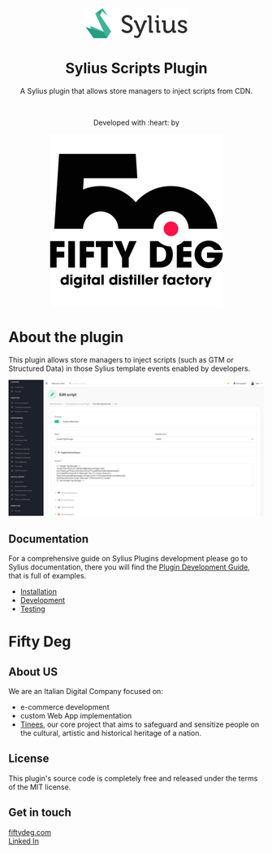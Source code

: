 <p align="center">
    <a href="https://sylius.com" target="_blank">
        <img src="./docs/images/sylius.png" width="200px"/>
    </a>
</p>

<h1 align="center">Sylius Scripts Plugin</h1>

<p align="center">A Sylius plugin that allows store managers to inject scripts from CDN.</p>

<br/>

<p align="center">Developed with :heart: by</p>
<p align="center">
    <a href="https://fiftydeg.com" target="_blank">
        <img src="./docs/images/fd.png" />
    </a>
</p>

# About the plugin
This plugin allows store managers to inject scripts (such as GTM or Structured Data) in those Sylius template events enabled by developers.

<img src="./docs/images/screenshot.png" />

## Documentation

For a comprehensive guide on Sylius Plugins development please go to Sylius documentation,
there you will find the <a href="https://docs.sylius.com/en/latest/plugin-development-guide/index.html">Plugin Development Guide</a>, that is full of examples.

<ul>
<li><a href="./docs/installation.md">Installation</a></li>
<li><a href="./docs/development.md">Development</a></li>
<li><a href="./docs/testing.md">Testing</a></li>
</ul>

# Fifty Deg

## About US
We are an Italian Digital Company focused on:
- e-commerce development
- custom Web App implementation
- <a href="https://tinees.com/join-tinees/" target="_blank">Tinees</a>, our core project that aims to safeguard and sensitize people on the cultural, artistic and historical heritage of a nation.

## License
This plugin's source code is completely free and released under the terms of the MIT license.

## Get in touch
<a href="https://fiftydeg.com/" target="_blank">fiftydeg.com</a>
<br/>
<a href="https://www.linkedin.com/company/fiftydeg/" target="_blank" rel="nooperer noreferrer">Linked In</a>
